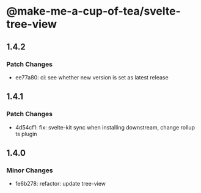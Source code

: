 # @make-me-a-cup-of-tea/svelte-tree-view

## 1.4.2

### Patch Changes

- ee77a80: ci: see whether new version is set as latest release

## 1.4.1

### Patch Changes

- 4d54cf1: fix: svelte-kit sync when installing downstream, change rollup ts plugin

## 1.4.0

### Minor Changes

- fe6b278: refactor: update tree-view
